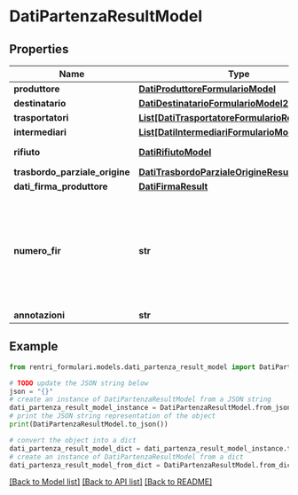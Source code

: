 # DatiPartenzaResultModel


## Properties

Name | Type | Description | Notes
------------ | ------------- | ------------- | -------------
**produttore** | [**DatiProduttoreFormularioModel**](DatiProduttoreFormularioModel.md) | Dati produttore | [optional] 
**destinatario** | [**DatiDestinatarioFormularioModel2**](DatiDestinatarioFormularioModel2.md) |  | [optional] 
**trasportatori** | [**List[DatiTrasportatoreFormularioResultModel]**](DatiTrasportatoreFormularioResultModel.md) |  | [optional] 
**intermediari** | [**List[DatiIntermediariFormularioModel]**](DatiIntermediariFormularioModel.md) |  | [optional] 
**rifiuto** | [**DatiRifiutoModel**](DatiRifiutoModel.md) | Identificazione del rifiuto | [optional] 
**trasbordo_parziale_origine** | [**DatiTrasbordoParzialeOrigineResultModel**](DatiTrasbordoParzialeOrigineResultModel.md) |  | [optional] 
**dati_firma_produttore** | [**DatiFirmaResult**](DatiFirmaResult.md) |  | [optional] 
**numero_fir** | **str** | Numero di vidimazione da attribuire al nuovo FIR digitale. Qualora non venga specificato, il sistema ne assegnerà uno automaticamente. | [optional] 
**annotazioni** | **str** | Annotazioni | [optional] 

## Example

```python
from rentri_formulari.models.dati_partenza_result_model import DatiPartenzaResultModel

# TODO update the JSON string below
json = "{}"
# create an instance of DatiPartenzaResultModel from a JSON string
dati_partenza_result_model_instance = DatiPartenzaResultModel.from_json(json)
# print the JSON string representation of the object
print(DatiPartenzaResultModel.to_json())

# convert the object into a dict
dati_partenza_result_model_dict = dati_partenza_result_model_instance.to_dict()
# create an instance of DatiPartenzaResultModel from a dict
dati_partenza_result_model_from_dict = DatiPartenzaResultModel.from_dict(dati_partenza_result_model_dict)
```
[[Back to Model list]](../README.md#documentation-for-models) [[Back to API list]](../README.md#documentation-for-api-endpoints) [[Back to README]](../README.md)


